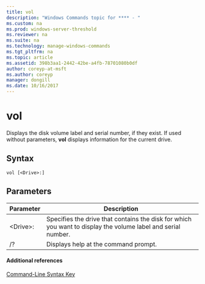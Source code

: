 ```yaml
---
title: vol
description: "Windows Commands topic for **** - "
ms.custom: na
ms.prod: windows-server-threshold
ms.reviewer: na
ms.suite: na
ms.technology: manage-windows-commands
ms.tgt_pltfrm: na
ms.topic: article
ms.assetid: 398b3aa1-2442-42be-a4fb-78701080b0df
author: coreyp-at-msft
ms.author: coreyp
manager: dongill
ms.date: 10/16/2017
---
```


# vol



Displays the disk volume label and serial number, if they exist.  If used without parameters, **vol** displays information for the current drive.

## Syntax

```
vol [<Drive>:]
```

## Parameters

|Parameter|Description|
|---------|-----------|
|\<Drive>:|Specifies the drive that contains the disk for which you want to display the volume label and serial number.|
|/?|Displays help at the command prompt.|

#### Additional references

[Command-Line Syntax Key](command-line-syntax-key.md)